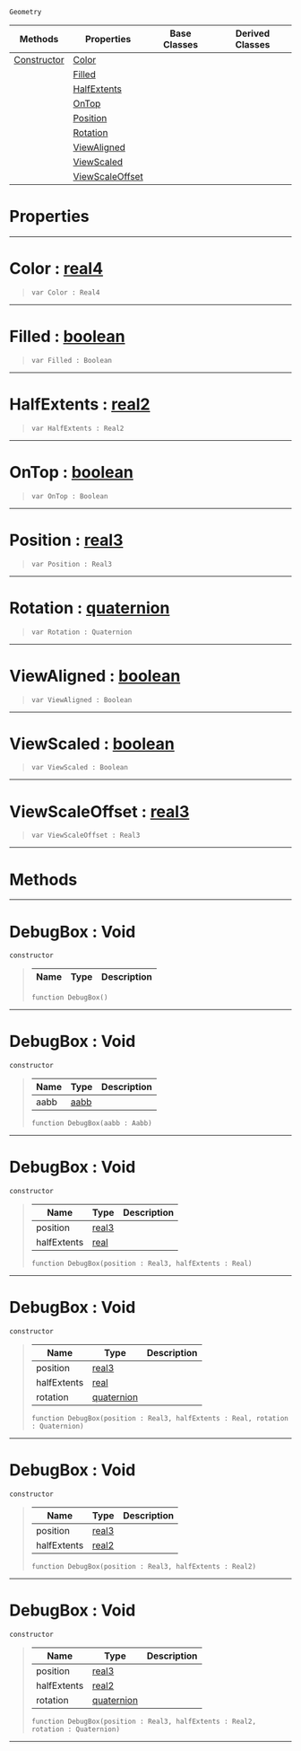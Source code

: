  `Geometry`

|Methods|Properties|Base Classes|Derived Classes|
|---|---|---|---|
|[ Constructor](https://github.com/ArendDanielek/ZeroDocsTest/blob/master/code_reference/class_reference/debugbox.markdown#debugbox-void)|[ Color](https://github.com/ArendDanielek/ZeroDocsTest/blob/master/code_reference/class_reference/debugbox.markdown#color-zero-engine-docume)| | |
| |[ Filled](https://github.com/ArendDanielek/ZeroDocsTest/blob/master/code_reference/class_reference/debugbox.markdown#filled-zero-engine-docum)| | |
| |[ HalfExtents](https://github.com/ArendDanielek/ZeroDocsTest/blob/master/code_reference/class_reference/debugbox.markdown#halfextents-zero-engine)| | |
| |[ OnTop](https://github.com/ArendDanielek/ZeroDocsTest/blob/master/code_reference/class_reference/debugbox.markdown#ontop-zero-engine-docume)| | |
| |[ Position](https://github.com/ArendDanielek/ZeroDocsTest/blob/master/code_reference/class_reference/debugbox.markdown#position-zero-engine-doc)| | |
| |[ Rotation](https://github.com/ArendDanielek/ZeroDocsTest/blob/master/code_reference/class_reference/debugbox.markdown#rotation-zero-engine-doc)| | |
| |[ ViewAligned](https://github.com/ArendDanielek/ZeroDocsTest/blob/master/code_reference/class_reference/debugbox.markdown#viewaligned-zero-engine)| | |
| |[ ViewScaled](https://github.com/ArendDanielek/ZeroDocsTest/blob/master/code_reference/class_reference/debugbox.markdown#viewscaled-zero-engine-d)| | |
| |[ ViewScaleOffset](https://github.com/ArendDanielek/ZeroDocsTest/blob/master/code_reference/class_reference/debugbox.markdown#viewscaleoffset-zero-eng)| | |


 #  Properties


---  
 #  Color : [real4](https://github.com/ArendDanielek/ZeroDocsTest/blob/master/code_reference/zilch_base_types/real4.markdown)

> 
> ``` lang=cpp, name=Zilch
> var Color : Real4


---  
 #  Filled : [boolean](https://github.com/ArendDanielek/ZeroDocsTest/blob/master/code_reference/zilch_base_types/boolean.markdown)

> 
> ``` lang=cpp, name=Zilch
> var Filled : Boolean


---  
 #  HalfExtents : [real2](https://github.com/ArendDanielek/ZeroDocsTest/blob/master/code_reference/zilch_base_types/real2.markdown)

> 
> ``` lang=cpp, name=Zilch
> var HalfExtents : Real2


---  
 #  OnTop : [boolean](https://github.com/ArendDanielek/ZeroDocsTest/blob/master/code_reference/zilch_base_types/boolean.markdown)

> 
> ``` lang=cpp, name=Zilch
> var OnTop : Boolean


---  
 #  Position : [real3](https://github.com/ArendDanielek/ZeroDocsTest/blob/master/code_reference/zilch_base_types/real3.markdown)

> 
> ``` lang=cpp, name=Zilch
> var Position : Real3


---  
 #  Rotation : [quaternion](https://github.com/ArendDanielek/ZeroDocsTest/blob/master/code_reference/zilch_base_types/quaternion.markdown)

> 
> ``` lang=cpp, name=Zilch
> var Rotation : Quaternion


---  
 #  ViewAligned : [boolean](https://github.com/ArendDanielek/ZeroDocsTest/blob/master/code_reference/zilch_base_types/boolean.markdown)

> 
> ``` lang=cpp, name=Zilch
> var ViewAligned : Boolean


---  
 #  ViewScaled : [boolean](https://github.com/ArendDanielek/ZeroDocsTest/blob/master/code_reference/zilch_base_types/boolean.markdown)

> 
> ``` lang=cpp, name=Zilch
> var ViewScaled : Boolean


---  
 #  ViewScaleOffset : [real3](https://github.com/ArendDanielek/ZeroDocsTest/blob/master/code_reference/zilch_base_types/real3.markdown)

> 
> ``` lang=cpp, name=Zilch
> var ViewScaleOffset : Real3


---  
 #  Methods


---  
 #  DebugBox : Void

 `constructor`

> 
> |Name|Type|Description|
> |---|---|---|
> ``` lang=cpp, name=Zilch
> function DebugBox()
> ``` 


---  
 #  DebugBox : Void

 `constructor`

> 
> |Name|Type|Description|
> |---|---|---|
> |aabb|[aabb](https://github.com/ArendDanielek/ZeroDocsTest/blob/master/code_reference/class_reference/aabb.markdown)| |
> ``` lang=cpp, name=Zilch
> function DebugBox(aabb : Aabb)
> ``` 


---  
 #  DebugBox : Void

 `constructor`

> 
> |Name|Type|Description|
> |---|---|---|
> |position|[real3](https://github.com/ArendDanielek/ZeroDocsTest/blob/master/code_reference/zilch_base_types/real3.markdown)| |
> |halfExtents|[real](https://github.com/ArendDanielek/ZeroDocsTest/blob/master/code_reference/zilch_base_types/real.markdown)| |
> ``` lang=cpp, name=Zilch
> function DebugBox(position : Real3, halfExtents : Real)
> ``` 


---  
 #  DebugBox : Void

 `constructor`

> 
> |Name|Type|Description|
> |---|---|---|
> |position|[real3](https://github.com/ArendDanielek/ZeroDocsTest/blob/master/code_reference/zilch_base_types/real3.markdown)| |
> |halfExtents|[real](https://github.com/ArendDanielek/ZeroDocsTest/blob/master/code_reference/zilch_base_types/real.markdown)| |
> |rotation|[quaternion](https://github.com/ArendDanielek/ZeroDocsTest/blob/master/code_reference/zilch_base_types/quaternion.markdown)| |
> ``` lang=cpp, name=Zilch
> function DebugBox(position : Real3, halfExtents : Real, rotation : Quaternion)
> ``` 


---  
 #  DebugBox : Void

 `constructor`

> 
> |Name|Type|Description|
> |---|---|---|
> |position|[real3](https://github.com/ArendDanielek/ZeroDocsTest/blob/master/code_reference/zilch_base_types/real3.markdown)| |
> |halfExtents|[real2](https://github.com/ArendDanielek/ZeroDocsTest/blob/master/code_reference/zilch_base_types/real2.markdown)| |
> ``` lang=cpp, name=Zilch
> function DebugBox(position : Real3, halfExtents : Real2)
> ``` 


---  
 #  DebugBox : Void

 `constructor`

> 
> |Name|Type|Description|
> |---|---|---|
> |position|[real3](https://github.com/ArendDanielek/ZeroDocsTest/blob/master/code_reference/zilch_base_types/real3.markdown)| |
> |halfExtents|[real2](https://github.com/ArendDanielek/ZeroDocsTest/blob/master/code_reference/zilch_base_types/real2.markdown)| |
> |rotation|[quaternion](https://github.com/ArendDanielek/ZeroDocsTest/blob/master/code_reference/zilch_base_types/quaternion.markdown)| |
> ``` lang=cpp, name=Zilch
> function DebugBox(position : Real3, halfExtents : Real2, rotation : Quaternion)
> ``` 


---  
 
  
  
  
  
  
  
  

 